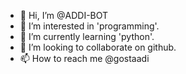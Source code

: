 - 👋 Hi, I’m @ADDI-BOT
- 👀 I’m interested in 'programming'.
- 🌱 I’m currently learning 'python'.
- 💞️ I’m looking to collaborate on github.
- 📫 How to reach me @gostaadi

<!---
ADDI-BOT/ADDI-BOT is a ✨ special ✨ repository because its `README.md` (this file) appears on your GitHub profile.
You can click the Preview link to take a look at your changes.
--->
